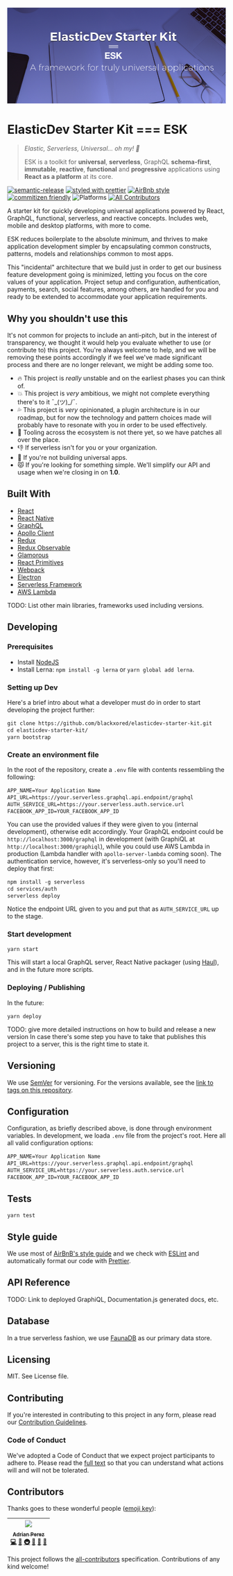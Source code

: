 ![](docs/logo.png)
# ElasticDev Starter Kit === ESK

> *Elastic, Serverless, Universal... oh my! 💫*
>
> ESK is a toolkit for **universal**, **serverless**, GraphQL **schema-first**, **immutable**, 
**reactive**, **functional** and **progressive** applications using
> **React as a platform** at its core.

[![semantic-release](https://img.shields.io/badge/%20%20%F0%9F%93%A6%F0%9F%9A%80-semantic--release-e10079.svg?style=flat-square)](https://github.com/semantic-release/semantic-release) 
[![styled with prettier](https://img.shields.io/badge/styled_with-prettier-ff69b4.svg?style=flat-square)](https://github.com/prettier/prettier) 
[![AirBnb style](https://img.shields.io/badge/code%20style-airbnb-green.svg?style=flat-square)](https://github.com/airbnb/javascript) 
[![commitizen friendly](https://img.shields.io/badge/commitizen-friendly-brightgreen.svg?style=flat-square)](http://commitizen.github.io/cz-cli/)
![Platforms](https://img.shields.io/badge/platform-web%20%7C%20ssr%20%7C%20ios%20%7C%20android-lightgrey.svg?style=flat-square)
[![All Contributors](https://img.shields.io/badge/all_contributors-1-orange.svg?style=flat-square)](#contributors)

A starter kit for quickly developing universal applications powered by React, GraphQL, functional, 
serverless, and reactive concepts. Includes web, mobile and desktop platforms, with more to come.

ESK reduces boilerplate to the absolute minimum, and thrives to make application development 
simpler by encapsulating common constructs, patterns, models and relationships common to most apps.

This "incidental" architecture that we build just in order to get our business feature
development going is minimized, letting you focus on the core values of your application.
Project setup and configuration, authentication, payments, search, social features, among others,
are handled for you and ready to be extended to accommodate your application requirements.

## Why you shouldn't use this

It's not common for projects to include an anti-pitch, but in the interest of transparency,
we thought it would help you evaluate whether to use (or contribute to) this project. You're always welcome to help, and we will be removing these points accordingly if we
feel we've made significant process and there are no longer relevant, we might be
adding some too.

* 🔥 This project is *really* unstable and on the earliest phases you can think of.
* 💥 This project is *very* ambitious, we might not complete everything there's to it ¯\_(ツ)_/¯.
* 💦 This project is *very* opinionated, a plugin architecture is in our roadmap, but
for now the technology and pattern choices made will probably have to resonate with you
in order to be used effectively.
* 👀 Tooling across the ecosystem is not there yet, so we have patches all over the place.
* 👎 If serverless isn't for you or your organization.
* 🙉 If you're not building universal apps.
* 😾 If you're looking for something simple. We'll simplify our API and usage when we're 
closing in on **1.0**.

## Built With

* [React](https://facebook.github.io/react/)
* [React Native](https://facebook.github.io/react-native)
* [GraphQL](http://graphql.org)
* [Apollo Client](http://dev.apollodata.com/)
* [Redux](http://redux.js.org/)
* [Redux Observable](https://redux-observable.js.org/)
* [Glamorous](https://glamorous.rocks/)
* [React Primitives](https://github.com/lelandrichardson/react-primitives)
* [Webpack](https://webpack.js.org/)
* [Electron](https://electron.atom.io/)
* [Serverless Framework](https://serverless.com/)
* [AWS Lambda](https://aws.amazon.com/lambda/)

TODO: List other main libraries, frameworks used including versions.

## Developing

### Prerequisites

* Install [NodeJS](https://nodejs.org)
* Install Lerna: `npm install -g lerna` or `yarn global add lerna`.

### Setting up Dev

Here's a brief intro about what a developer must do in order to start developing
the project further:

```shell
git clone https://github.com/blackxored/elasticdev-starter-kit.git
cd elasticdev-starter-kit/
yarn bootstrap
```

### Create an environment file

In the root of the repository, create a `.env` file with contents ressembling
the following:

```shell
APP_NAME=Your Application Name
API_URL=https://your.serverless.graphql.api.endpoint/graphql
AUTH_SERVICE_URL=https://your.serverless.auth.service.url
FACEBOOK_APP_ID=YOUR_FACEBOOK_APP_ID
```

You can use the provided values if they were given to you (internal development),
otherwise edit accordingly. Your GraphQL endpoint could be `http://localhost:3000/graphql`
in development (with GraphiQL at `http://localhost:3000/graphiql`), while you could use 
AWS Lambda in production (Lambda handler with `apollo-server-lambda` coming soon). The authentication service, however,
it's serverless-only so you'll need to deploy that first:

```shell
npm install -g serverless
cd services/auth
serverless deploy
```

Notice the endpoint URL given to you and put that as `AUTH_SERVICE_URL` up to
the stage.

### Start development
```shell
yarn start
```

This will start a local GraphQL server, React Native packager 
(using [Haul](https://github.com/callstack-io/haul)), and in the future more scripts.

### Deploying / Publishing

In the future:
```shell
yarn deploy
```

TODO: give more detailed instructions on how to build and release a new version
In case there's some step you have to take that publishes this project to a
server, this is the right time to state it.

## Versioning

We use [SemVer](http://semver.org/) for versioning. For the versions available, see the [link to tags on this repository](/tags).

## Configuration

Configuration, as briefly described above, is done through environment variables. 
In development, we loada `.env` file from the project's root. 
Here all all valid configuration options:

```
APP_NAME=Your Application Name
API_URL=https://your.serverless.graphql.api.endpoint/graphql
AUTH_SERVICE_URL=https://your.serverless.auth.service.url
FACEBOOK_APP_ID=YOUR_FACEBOOK_APP_ID
```

## Tests

```shell
yarn test
```

## Style guide

We use most of [AirBnB's style guide](https://github.com/airbnb/javascript) and we check with [ESLint](http://eslint.org)
and automatically format our code with [Prettier](https://github.com/prettier/prettier).

## API Reference

TODO: Link to deployed GraphiQL, Documentation.js generated docs, etc.

## Database

In a true serverless fashion, we use [FaunaDB](https://fauna.com/) as our primary 
data store.

## Licensing

MIT. See License file.

## Contributing

If you're interested in contributing to this project in any form, please read
our [Contribution Guidelines](https://github.com/blackxored/elasticdev-starter-kit/blob/master/CONTRIBUTING.md).

### Code of Conduct

We've adopted a Code of Conduct that we expect project participants to adhere to.
Please read the [full text](https://github.com/blackxored/elasticdev-starter-kit/blob/master/CODE_OF_CONDUCT.md)
so that you can understand what actions will and will not be tolerated.

## Contributors

Thanks goes to these wonderful people ([emoji key](https://github.com/kentcdodds/all-contributors#emoji-key)):

<!-- ALL-CONTRIBUTORS-LIST:START - Do not remove or modify this section -->
| [<img src="https://avatars3.githubusercontent.com/u/133308?v=4" width="100px;"/><br /><sub>Adrian Perez</sub>](http://adrianperez.codes)<br />[💻](https://github.com/blackxored/elasticdev-starter-kit/commits?author=blackxored "Code") [📖](https://github.com/blackxored/elasticdev-starter-kit/commits?author=blackxored "Documentation") [🚇](#infra-blackxored "Infrastructure (Hosting, Build-Tools, etc)") [🎨](#design-blackxored "Design") [👀](#review-blackxored "Reviewed Pull Requests") [🤔](#ideas-blackxored "Ideas, Planning, & Feedback") |
| :---: |
<!-- ALL-CONTRIBUTORS-LIST:END -->

This project follows the [all-contributors](https://github.com/kentcdodds/all-contributors) specification. Contributions of any kind welcome!
